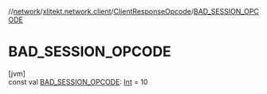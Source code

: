 //[network](../../../index.md)/[xlitekt.network.client](../index.md)/[ClientResponseOpcode](index.md)/[BAD_SESSION_OPCODE](-b-a-d_-s-e-s-s-i-o-n_-o-p-c-o-d-e.md)

# BAD_SESSION_OPCODE

[jvm]\
const val [BAD_SESSION_OPCODE](-b-a-d_-s-e-s-s-i-o-n_-o-p-c-o-d-e.md): [Int](https://kotlinlang.org/api/latest/jvm/stdlib/kotlin/-int/index.html) = 10
